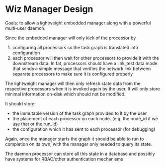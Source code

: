# Wiz Manager Design

Goals: to allow a lightweight embedded manager along with a powerful multi-user daemon.

Since the embedded manager will only kick of the processor by
1. configuring all processors so the task graph is translated into configuration
2. each processor will then wait for other processors to provide it with the downstream data. In fat, processors should have a link_test data mode that sends a simple message that verifies the network link between separate processors to make sure it is configured properly

The lightweight manager will then only refresh state data from the respective processors when it is invoked again by the user. It will only store minimal information on-disk which should not be modified. 

It should store:

- the immutable version of the task graph provided to it by the user
- the placement of each processor on each node. (e.g. the node_id if we use that or the run_id)
- the configuration which it has sent to each processor (for debugging)

Again, once the manager starts the graph it should be able to run to completion on its own, with the manager only needed to query its state.

The daemon processor can store all this state in a database and possibly have systems for RBAC/other authentication mechanisms  